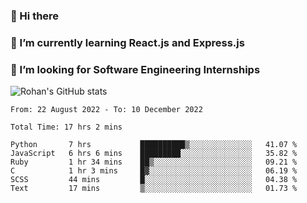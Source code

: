 ### 👋 Hi there 

<!--
**rohznmdev/rohznmdev** is a ✨ _special_ ✨ repository because its `README.md` (this file) appears on your GitHub profile.

Here are some ideas to get you started:

- 🔭 I’m currently working on ...
- 🌱 I’m currently learning Ruby and Ruby on Rails
- 👯 I’m looking to collaborate on ...
- 🤔 I’m looking for help with ...
- 💬 Ask me about ...
- 📫 How to reach me: ...
- 😄 Pronouns: ...
- ⚡ Fun fact: ...
-->
### 🌱 I’m currently learning React.js and Express.js
### 🤔 I’m looking for Software Engineering Internships
![Rohan's GitHub stats](https://github-readme-stats.vercel.app/api?username=rohznmdev&theme=dark&show_icons=true)

<!--START_SECTION:waka-->

```text
From: 22 August 2022 - To: 10 December 2022

Total Time: 17 hrs 2 mins

Python       7 hrs           ██████████▒░░░░░░░░░░░░░░   41.07 %
JavaScript   6 hrs 6 mins    █████████░░░░░░░░░░░░░░░░   35.82 %
Ruby         1 hr 34 mins    ██▒░░░░░░░░░░░░░░░░░░░░░░   09.21 %
C            1 hr 3 mins     █▓░░░░░░░░░░░░░░░░░░░░░░░   06.19 %
SCSS         44 mins         █░░░░░░░░░░░░░░░░░░░░░░░░   04.38 %
Text         17 mins         ▒░░░░░░░░░░░░░░░░░░░░░░░░   01.73 %
```

<!--END_SECTION:waka-->
